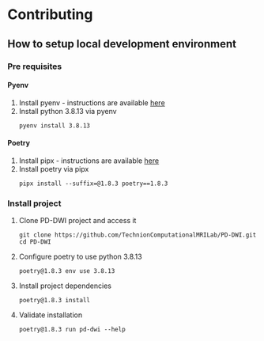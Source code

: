 # Contributing

## How to setup local development environment

### Pre requisites

#### Pyenv

1. Install pyenv - instructions are available [here](https://github.com/pyenv/pyenv?tab=readme-ov-file#installation)
2. Install python 3.8.13 via pyenv
   ```
   pyenv install 3.8.13
   ```

#### Poetry

1. Install pipx - instructions are available [here](https://github.com/pypa/pipx?tab=readme-ov-file#install-pipx)
2. Install poetry via pipx 
   ```
   pipx install --suffix=@1.8.3 poetry==1.8.3
   ```

### Install project

1. Clone PD-DWI project and access it
   ```
   git clone https://github.com/TechnionComputationalMRILab/PD-DWI.git
   cd PD-DWI 
   ```
2. Configure poetry to use python 3.8.13
   ```
   poetry@1.8.3 env use 3.8.13
   ```
3. Install project dependencies 
   ```
   poetry@1.8.3 install
   ```
4. Validate installation
   ```
   poetry@1.8.3 run pd-dwi --help
   ```